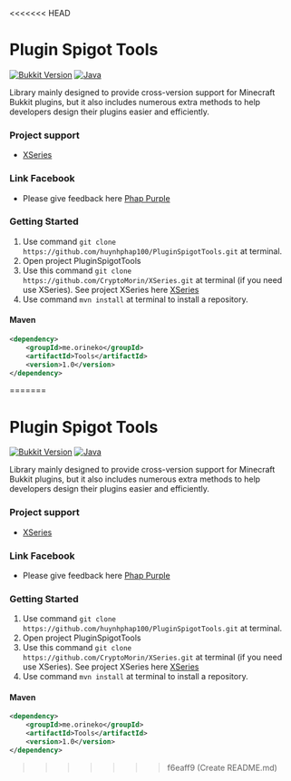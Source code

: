 <<<<<<< HEAD
# Plugin Spigot Tools
[![Bukkit Version](https://img.shields.io/badge/bukkit-1.19.1-dark_green.svg)](https://shields.io/)
[![Java](https://img.shields.io/badge/java-8-dark_green.svg)](https://shields.io/)

Library mainly designed to provide cross-version support for Minecraft Bukkit plugins,
but it also includes numerous extra methods to help developers design their plugins easier and efficiently.

### Project support

- [XSeries](https://github.com/CryptoMorin/XSeries)

### Link Facebook

- Please give feedback here [Phap Purple](https://www.facebook.com/PhapPurple)

### Getting Started

1. Use command ```git clone https://github.com/huynhphap100/PluginSpigotTools.git``` at terminal.
2. Open project PluginSpigotTools
3. Use this command ```git clone https://github.com/CryptoMorin/XSeries.git``` at terminal (if you need use XSeries). See project XSeries here [XSeries](https://github.com/CryptoMorin/XSeries)
4. Use command `mvn install` at terminal to install a repository.

#### Maven
```xml
<dependency>
    <groupId>me.orineko</groupId>
    <artifactId>Tools</artifactId>
    <version>1.0</version>
</dependency>
```
=======
# Plugin Spigot Tools
[![Bukkit Version](https://img.shields.io/badge/bukkit-1.19.1-dark_green.svg)](https://shields.io/)
[![Java](https://img.shields.io/badge/java-8-dark_green.svg)](https://shields.io/)

Library mainly designed to provide cross-version support for Minecraft Bukkit plugins,
but it also includes numerous extra methods to help developers design their plugins easier and efficiently.

### Project support

- [XSeries](https://github.com/CryptoMorin/XSeries)

### Link Facebook

- Please give feedback here [Phap Purple](https://www.facebook.com/PhapPurple)

### Getting Started

1. Use command ```git clone https://github.com/huynhphap100/PluginSpigotTools.git``` at terminal.
2. Open project PluginSpigotTools
3. Use this command ```git clone https://github.com/CryptoMorin/XSeries.git``` at terminal (if you need use XSeries). See project XSeries here [XSeries](https://github.com/CryptoMorin/XSeries)
4. Use command `mvn install` at terminal to install a repository.

#### Maven
```xml
<dependency>
    <groupId>me.orineko</groupId>
    <artifactId>Tools</artifactId>
    <version>1.0</version>
</dependency>
```
>>>>>>> f6eaff9 (Create README.md)
